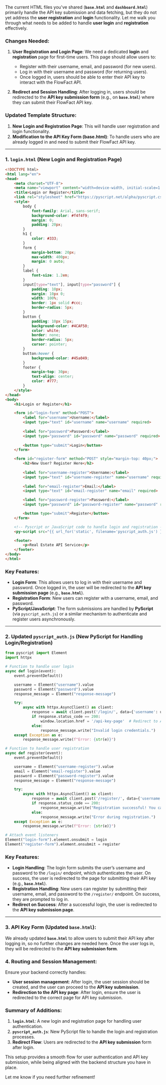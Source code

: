 The current HTML files you've shared (**`base.html`** and **`dashboard.html`**) primarily handle the API key submission and data fetching, but they do not yet address the **user registration** and **login** functionality. Let me walk you through what needs to be added to handle **user login** and **registration** effectively.

### Changes Needed:
1. **User Registration and Login Page**: We need a dedicated **login** and **registration** page for first-time users. This page should allow users to:
   - Register with their username, email, and password (for new users).
   - Log in with their username and password (for returning users).
   - Once logged in, users should be able to enter their API key to interact with the FlowFact API.

2. **Redirect and Session Handling**: After logging in, users should be redirected to the **API key submission form** (e.g., on **`base.html`**) where they can submit their FlowFact API key.

### Updated Template Structure:

1. **New Login and Registration Page**: This will handle user registration and login functionality.
2. **Modification to the API Key Form (base.html)**: To handle users who are already logged in and need to submit their FlowFact API key.

---

### 1. **`login.html`** (New Login and Registration Page)

```html
<!DOCTYPE html>
<html lang="en">
<head>
    <meta charset="UTF-8">
    <meta name="viewport" content="width=device-width, initial-scale=1.0">
    <title>Login or Register</title>
    <link rel="stylesheet" href="https://pyscript.net/alpha/pyscript.css" />
    <style>
        body {
            font-family: Arial, sans-serif;
            background-color: #f4f4f9;
            margin: 0;
            padding: 20px;
        }
        h1 {
            color: #333;
        }
        form {
            margin-bottom: 20px;
            max-width: 400px;
            margin: 0 auto;
        }
        label {
            font-size: 1.2em;
        }
        input[type="text"], input[type="password"] {
            padding: 10px;
            margin: 10px 0;
            width: 100%;
            border: 1px solid #ccc;
            border-radius: 5px;
        }
        button {
            padding: 10px 15px;
            background-color: #4CAF50;
            color: white;
            border: none;
            border-radius: 5px;
            cursor: pointer;
        }
        button:hover {
            background-color: #45a049;
        }
        footer {
            margin-top: 30px;
            text-align: center;
            color: #777;
        }
    </style>
</head>
<body>
    <h1>Login or Register</h1>

    <form id="login-form" method="POST">
        <label for="username">Username:</label>
        <input type="text" id="username" name="username" required>
        
        <label for="password">Password:</label>
        <input type="password" id="password" name="password" required>
        
        <button type="submit">Login</button>
    </form>

    <form id="register-form" method="POST" style="margin-top: 40px;">
        <h2>New User? Register Here</h2>
        
        <label for="username-register">Username:</label>
        <input type="text" id="username-register" name="username" required>
        
        <label for="email-register">Email:</label>
        <input type="text" id="email-register" name="email" required>

        <label for="password-register">Password:</label>
        <input type="password" id="password-register" name="password" required>

        <button type="submit">Register</button>
    </form>

    <!-- Pyscript or JavaScript code to handle login and registration -->
    <py-script src="{{ url_for('static', filename='pyscript_auth.js') }}"></py-script>

    <footer>
        <p>Real Estate API Service</p>
    </footer>
</body>
</html>
```

### Key Features:
- **Login Form**: This allows users to log in with their username and password. Once logged in, the user will be redirected to the **API key submission page** (e.g., **`base.html`**).
- **Registration Form**: New users can register with a username, email, and password.
- **PyScript/JavaScript**: The form submissions are handled by **PyScript** (via `pyscript_auth.js`) or a similar mechanism to authenticate and register users asynchronously.

---

### 2. **Updated `pyscript_auth.js`** (New PyScript for Handling Login/Registration)

```python
from pyscript import Element
import httpx

# Function to handle user login
async def login(event):
    event.preventDefault()

    username = Element("username").value
    password = Element("password").value
    response_message = Element("response-message")

    try:
        async with httpx.AsyncClient() as client:
            response = await client.post('/login/', data={'username': username, 'password': password})
            if response.status_code == 200:
                window.location.href = '/api-key-page'  # Redirect to API key page after successful login
            else:
                response_message.write("Invalid login credentials.")
    except Exception as e:
        response_message.write(f"Error: {str(e)}")

# Function to handle user registration
async def register(event):
    event.preventDefault()

    username = Element("username-register").value
    email = Element("email-register").value
    password = Element("password-register").value
    response_message = Element("response-message")

    try:
        async with httpx.AsyncClient() as client:
            response = await client.post('/register/', data={'username': username, 'email': email, 'password': password})
            if response.status_code == 200:
                response_message.write("Registration successful! You can now log in.")
            else:
                response_message.write("Error during registration.")
    except Exception as e:
        response_message.write(f"Error: {str(e)}")

# Attach event listeners
Element("login-form").element.onsubmit = login
Element("register-form").element.onsubmit = register
```

### Key Features:
- **Login Handling**: The login form submits the user’s username and password to the `/login/` endpoint, which authenticates the user. On success, the user is redirected to the page for submitting their API key (e.g., **`base.html`**).
- **Registration Handling**: New users can register by submitting their username, email, and password to the `/register/` endpoint. On success, they are prompted to log in.
- **Redirect on Success**: After a successful login, the user is redirected to the **API key submission page**.

---

### 3. **API Key Form (Updated `base.html`)**:
We already updated **`base.html`** to allow users to submit their API key after logging in, so no further changes are needed here. Once the user logs in, they will be redirected to the **API key submission form**.

### 4. **Routing and Session Management**:
Ensure your backend correctly handles:
- **User session management**: After login, the user session should be created, and the user can proceed to the **API key submission**.
- **Redirection to the API key page**: After login, ensure the user is redirected to the correct page for API key submission.

### Summary of Additions:
1. **`login.html`**: A new login and registration page for handling user authentication.
2. **`pyscript_auth.js`**: New PyScript file to handle the login and registration processes.
3. **Redirect Flow**: Users are redirected to the **API key submission** form after login.

This setup provides a smooth flow for user authentication and API key submission, while being aligned with the backend structure you have in place.

Let me know if you need further refinement!